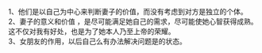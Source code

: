 1、他们是以自己为中心来判断妻子的价值，而没有考虑到对方是独立的个体。  
2、妻子的意义和价值 ，是尽可能满足她自己的需求，尽可能使她心智获得成熟。这不仅对我有好处，也是为了她本人乃至上帝的荣耀。  
3、女朋友的作用，以后自己么有办法解决问题是的状态。  
